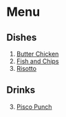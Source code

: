 # Menu

## Dishes

1. [Butter Chicken](./Dishes/Butter_Chicken.md)
2. [Fish and Chips](./Dishes/FishAndChips.md)
3. [Risotto](./Dishes/Risotto.md)

## Drinks

3. [Pisco Punch](./Drinks/Pisco_Punch.md)
